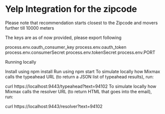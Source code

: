 # Yelp Integration for the zipcode
Please note that recommendation starts closest to the Zipcode and movers further till 10000 meters

The keys are as of now provided, please export following 

process.env.oauth_consumer_key
process.env.oauth_token
process.env.consumerSecret
process.env.tokenSecret 
process.env.PORT

Running locally

Install using npm install
Run using npm start
To simulate locally how Mixmax calls the typeahead URL (to return a JSON list of typeahead results), run:

curl https://localhost:9443/typeahead?text=94102
To simulate locally how Mixmax calls the resolver URL (to return HTML that goes into the email), run:

curl https://localhost:9443/resolver?text=94102

